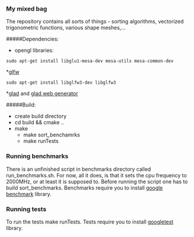 ### My mixed bag
The repository contains all sorts of things - sorting algorithms, vectorized trigonometric functions, various shape meshes,...

#####Dependencies:
* opengl libraries:
```
sudo apt-get install libglu1-mesa-dev mesa-utils mesa-common-dev
```

*[glfw](https://github.com/glfw/glfw)
```
sudo apt-get install libglfw3-dev libglfw3
```

*[glad](https://github.com/Dav1dde/glad) and [glad web generator](https://glad.dav1d.de)



#####Build:
* create build directory
* cd build && cmake ..
* make
  * make sort_benchamrks
  * make runTests


### Running benchmarks
There is an unfinished script in benchmarks directory called run_benchmarks.sh. For now, all it does, is that it sets the cpu frequency to 2000MHz, or at least it is supposed to. Before running the script one has to build sort_benchmarks. Benchmarks require you to install [google benchmark](https://github.com/google/benchmark) library.

### Running tests
To run the tests make runTests. Tests require you to install [googletest](https://github.com/google/googletest) library.
